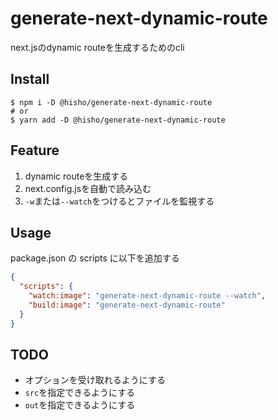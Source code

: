# generate-next-dynamic-route

next.jsのdynamic routeを生成するためのcli

## Install

```shell
$ npm i -D @hisho/generate-next-dynamic-route
# or
$ yarn add -D @hisho/generate-next-dynamic-route
```

## Feature

1. dynamic routeを生成する
2. next.config.jsを自動で読み込む
3. `-w`または`--watch`をつけるとファイルを監視する

## Usage

package.json の scripts に以下を追加する

```json
{
  "scripts": {
    "watch:image": "generate-next-dynamic-route --watch",
    "build:image": "generate-next-dynamic-route"
  }
}
```

## TODO

- オプションを受け取れるようにする
- `src`を指定できるようにする
- `out`を指定できるようにする
